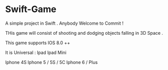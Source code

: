 Swift-Game
==========

A simple project in Swift . Anybody Welcome to Commit !

THis game will consist of shooting and dodging objects falling in 3D Space . 
 
 This game supports IOS 8.0 ++
 
 It is Universal :
 Ipad
 Ipad Mini
 
 Iphone 4S
 Iphone 5 / 5S / 5C
 Iphone 6 / Plus
